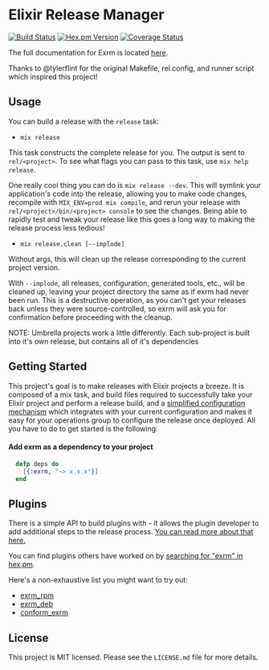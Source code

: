 # Elixir Release Manager

[![Build
Status](https://travis-ci.org/bitwalker/exrm.svg?branch=master)](https://travis-ci.org/bitwalker/exrm)
[![Hex.pm Version](http://img.shields.io/hexpm/v/exrm.svg?style=flat)](https://hex.pm/packages/exrm)
[![Coverage Status](https://coveralls.io/repos/bitwalker/exrm/badge.svg?branch=master&service=github)](https://coveralls.io/github/bitwalker/exrm?branch=master)

The full documentation for Exrm is located [here](http://hexdocs.pm/exrm).

Thanks to @tylerflint for the original Makefile, rel.config, and runner script
which inspired this project!

## Usage

You can build a release with the `release` task:

- `mix release`

This task constructs the complete release for you. The output is sent to
`rel/<project>`. To see what flags you can pass to this task, use `mix help
release`.

One really cool thing you can do is `mix release --dev`. This will symlink your
application's code into the release, allowing you to make code changes,
recompile with `MIX_ENV=prod mix compile`, and rerun your release with
`rel/<project>/bin/<project> console` to see the changes. Being able to rapidly
test and tweak your release like this goes a long way to making the release
process less tedious!

- `mix release.clean [--implode]`

Without args, this will clean up the release corresponding to the
current project version.

With `--implode`, all releases, configuration, generated tools, etc.,
will be cleaned up, leaving your project directory the same as if exrm
had never been run. This is a destructive operation, as you can't get
your releases back unless they were source-controlled, so exrm will ask
you for confirmation before proceeding with the cleanup.

NOTE: Umbrella projects work a little differently. Each sub-project is
built into it's own release, but contains all of it's dependencies

## Getting Started

This project's goal is to make releases with Elixir projects a breeze. It is
composed of a mix task, and build files required to successfully take your
Elixir project and perform a release build, and a [simplified configuration
mechanism](https://github.com/bitwalker/conform) which integrates with your
current configuration and makes it easy for your operations group to configure
the release once deployed. All you have to do to get started is the following:

#### Add exrm as a dependency to your project

```elixir
  defp deps do
    [{:exrm, "~> x.x.x"}]
  end
```

## Plugins

There is a simple API to build plugins with - it allows the plugin developer to
add additional steps to the release process. [You can read more about that
here.](https://hexdocs.pm/exrm/ReleaseManager.Plugin.html)

You can find plugins others have worked on by [searching for "exrm" in
hex.pm](https://hex.pm/packages?search=exrm).

Here's a non-exhaustive list you might want to try out:

 - [exrm_rpm](https://hex.pm/packages/exrm_rpm)
 - [exrm_deb](https://hex.pm/packages/exrm_deb)
 - [conform_exrm](https://hex.pm/packages/conform_exrm)

## License

This project is MIT licensed. Please see the `LICENSE.md` file for more details.

